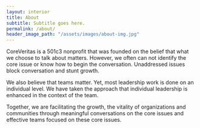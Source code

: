 ```yaml
---
layout: interior
title: About
subtitle: Subtitle goes here.
permalink: /about/
header_image_path: "/assets/images/about-img.jpg"
---
```


CoreVeritas is a 501c3 nonprofit that was founded on the belief that what we choose to talk about matters.  However, we often can not identify the core issue or know how to begin the conversation.  Unaddressed issues block conversation and stunt growth.

We also believe that teams matter.  Yet, most leadership work is done on an individual level.  We have taken the approach that individual leadership is enhanced in the context of the team. 

Together, we are facilitating the growth, the vitality of organizations and communities through meaningful conversations on the core issues and effective teams focused on these core issues.
